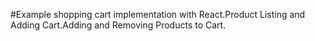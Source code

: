 #Example shopping cart implementation with React.Product Listing and Adding Cart.Adding and Removing Products to Cart.
